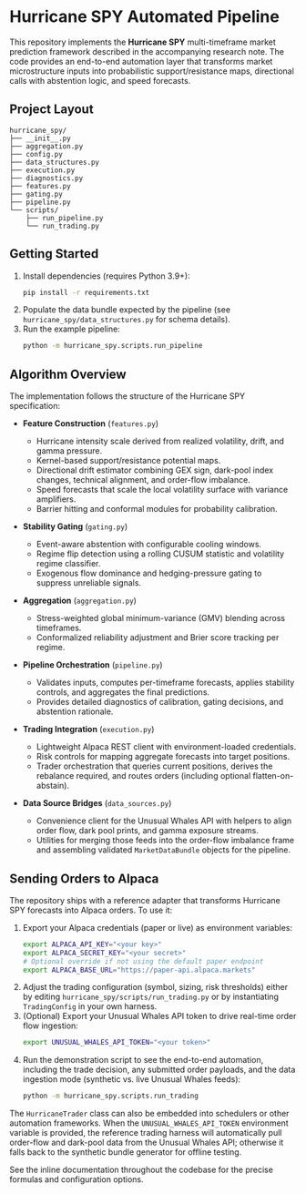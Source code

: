 # Hurricane SPY Automated Pipeline

This repository implements the **Hurricane SPY** multi-timeframe market prediction framework described in the accompanying research note. The code provides an end-to-end automation layer that transforms market microstructure inputs into probabilistic support/resistance maps, directional calls with abstention logic, and speed forecasts.

## Project Layout

```
hurricane_spy/
├── __init__.py
├── aggregation.py
├── config.py
├── data_structures.py
├── execution.py
├── diagnostics.py
├── features.py
├── gating.py
├── pipeline.py
└── scripts/
    ├── run_pipeline.py
    └── run_trading.py
```

## Getting Started

1. Install dependencies (requires Python 3.9+):
   ```bash
   pip install -r requirements.txt
   ```
2. Populate the data bundle expected by the pipeline (see
   `hurricane_spy/data_structures.py` for schema details).
3. Run the example pipeline:
   ```bash
   python -m hurricane_spy.scripts.run_pipeline
   ```

## Algorithm Overview

The implementation follows the structure of the Hurricane SPY specification:

- **Feature Construction** (`features.py`)
  - Hurricane intensity scale derived from realized volatility, drift, and gamma
    pressure.
  - Kernel-based support/resistance potential maps.
  - Directional drift estimator combining GEX sign, dark-pool index changes,
    technical alignment, and order-flow imbalance.
  - Speed forecasts that scale the local volatility surface with variance
    amplifiers.
  - Barrier hitting and conformal modules for probability calibration.

- **Stability Gating** (`gating.py`)
  - Event-aware abstention with configurable cooling windows.
  - Regime flip detection using a rolling CUSUM statistic and volatility regime
    classifier.
  - Exogenous flow dominance and hedging-pressure gating to suppress unreliable
    signals.

- **Aggregation** (`aggregation.py`)
  - Stress-weighted global minimum-variance (GMV) blending across timeframes.
  - Conformalized reliability adjustment and Brier score tracking per regime.

- **Pipeline Orchestration** (`pipeline.py`)
  - Validates inputs, computes per-timeframe forecasts, applies stability
    controls, and aggregates the final predictions.
  - Provides detailed diagnostics of calibration, gating decisions, and
    abstention rationale.

- **Trading Integration** (`execution.py`)
  - Lightweight Alpaca REST client with environment-loaded credentials.
  - Risk controls for mapping aggregate forecasts into target positions.
  - Trader orchestration that queries current positions, derives the
    rebalance required, and routes orders (including optional flatten-on-abstain).

- **Data Source Bridges** (`data_sources.py`)
  - Convenience client for the Unusual Whales API with helpers to align order
    flow, dark pool prints, and gamma exposure streams.
  - Utilities for merging those feeds into the order-flow imbalance frame and
    assembling validated `MarketDataBundle` objects for the pipeline.

## Sending Orders to Alpaca

The repository ships with a reference adapter that transforms Hurricane SPY
forecasts into Alpaca orders. To use it:

1. Export your Alpaca credentials (paper or live) as environment variables:
   ```bash
   export ALPACA_API_KEY="<your key>"
   export ALPACA_SECRET_KEY="<your secret>"
   # Optional override if not using the default paper endpoint
   export ALPACA_BASE_URL="https://paper-api.alpaca.markets"
   ```
2. Adjust the trading configuration (symbol, sizing, risk thresholds) either by
   editing `hurricane_spy/scripts/run_trading.py` or by instantiating
   `TradingConfig` in your own harness.
3. (Optional) Export your Unusual Whales API token to drive real-time order
   flow ingestion:
   ```bash
   export UNUSUAL_WHALES_API_TOKEN="<your token>"
   ```
4. Run the demonstration script to see the end-to-end automation, including the
   trade decision, any submitted order payloads, and the data ingestion mode
   (synthetic vs. live Unusual Whales feeds):
   ```bash
   python -m hurricane_spy.scripts.run_trading
   ```

The `HurricaneTrader` class can also be embedded into schedulers or other
automation frameworks. When the `UNUSUAL_WHALES_API_TOKEN` environment variable
is provided, the reference trading harness will automatically pull order-flow
and dark-pool data from the Unusual Whales API; otherwise it falls back to the
synthetic bundle generator for offline testing.

See the inline documentation throughout the codebase for the precise formulas
and configuration options.
